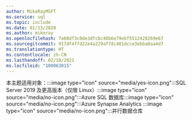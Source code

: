```yaml
---
author: MikeRayMSFT
ms.service: sql
ms.topic: include
ms.date: 01/13/2020
ms.author: mikeray
ms.openlocfilehash: 7a60df3c0de3dfcbc48b6e79ebf5512428269e67
ms.sourcegitcommit: 917df4ffd22e4a229af7dc481dcce3ebba0aa4d7
ms.translationtype: HT
ms.contentlocale: zh-CN
ms.lasthandoff: 02/10/2021
ms.locfileid: "100063815"
---
```

<Token>本主题适用对象：:::image type="icon" source="media/yes-icon.png":::SQL Server 2019 及更高版本（仅限 Linux）:::image type="icon" source="media/no-icon.png":::Azure SQL 数据库:::image type="icon" source="media/no-icon.png":::Azure Synapse Analytics :::image type="icon" source="media/no-icon.png":::并行数据仓库 </Token>
